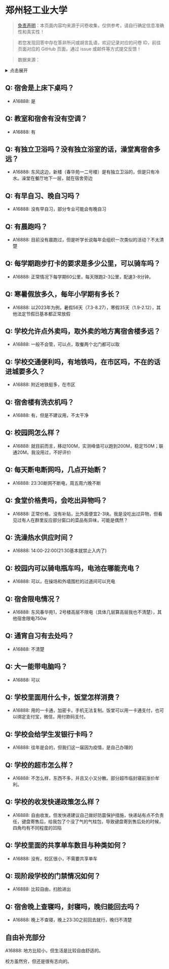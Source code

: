 # 郑州轻工业大学

> [免责声明](https://colleges.chat/#_3)：本页面内容均来源于问卷收集，仅供参考，请自行确定信息准确性和真实性！

> 若您发现回答中存在答非所问或胡言乱语，欢迎记录对应的问卷 ID，前往页面对应的 GitHub 页面，通过 issue 或邮件等方式提交反馈！

> 数据来源：

<details><summary>点击展开</summary>
<ul>
<li>A16888: 匿名 (2023 年 03 月)</li>
</ul>
</details>

## Q: 宿舍是上床下桌吗？

- A16888: 是

## Q: 教室和宿舍有没有空调？

- A16888: 有

## Q: 有独立卫浴吗？没有独立浴室的话，澡堂离宿舍多远？

- A16888: 东风这边，新楼（春华苑一二号楼）是有独立卫浴的，但是只有冷水。澡堂在餐厅地下一层，就在宿舍旁边

## Q: 有早自习、晚自习吗？

- A16888: 没有早自习，部分专业可能会有晚自习

## Q: 有晨跑吗？

- A16888: 目前没有晨跑过，但是听学长说每年会组织一次类似的活动？不太清楚

## Q: 每学期跑步打卡的要求是多少公里，可以骑车吗？

- A16888: 正常情况下每学期60公里，每天限跑2-3公里，配速3-8分钟。

## Q: 寒暑假放多久，每年小学期有多长？

- A16888: 以2023年为例，暑假56天（7.3-8.27），寒假35天（1.9-2.12），其他法定节假日基本都正常放假

## Q: 学校允许点外卖吗，取外卖的地方离宿舍楼多远？

- A16888: 一般不会管，可以点，取餐两个北门都可以取

## Q: 学校交通便利吗，有地铁吗，在市区吗，不在的话进城要多久？

- A16888: 附近地铁挺多，在市区

## Q: 宿舍楼有洗衣机吗？

- A16888: 有，但是不建议用，不太干净

## Q: 校园网怎么样？

- A16888: 就目前而言，移动100M，实测峰值可以跑到200M，稳定150M；联通20M，我没用过，不好评价

## Q: 每天断电断网吗，几点开始断？

- A16888: 23:30断网不断电，周五周六晚不断

## Q: 食堂价格贵吗，会吃出异物吗？

- A16888: 正常价格，没有补贴，比外面便宜2-3块。我是没吃出过异物，但看见过有人在群里反应部分窗口的菜品有异味，可能是偶然？

## Q: 洗澡热水供应时间？

- A16888: 14:00-22:00(21:30基本就禁止入内了)

## Q: 校园内可以骑电瓶车吗，电池在哪能充电？

- A16888: 可以，在操场和外墙围栏的过道间可以充电

## Q: 宿舍限电情况？

- A16888: 东风春华苑1，2号楼高层不限电（具体几层算高层我也不清楚），其他宿舍限电750w

## Q: 通宵自习有去处吗？

- A16888: 不清楚

## Q: 大一能带电脑吗？

- A16888: 可以

## Q: 学校里面用什么卡，饭堂怎样消费？

- A16888: 用的一卡通，加密卡，手机无法复制。饭堂可以用一卡通支付，也可以绑定支付宝，微信，用付款码支付。

## Q: 学校会给学生发银行卡吗？

- A16888: 往年是会的，但我们这一届因为疫情，是自己办理的

## Q: 学校的超市怎么样？

- A16888: 不怎么样，东西不多，并且又小又分散。部分超市临封寝前涨价牟利。

## Q: 学校的收发快递政策怎么样？

- A16888: 自由收发。但发快递建议自己做好防震保护措施，快递站有点不负责任，键盘寄售后，给我包了个没了气的气柱包，导致键盘寄到售后处的时候，四角均有不同程度的凹陷

## Q: 学校里面的共享单车数目与种类如何？

- A16888: 没有，校区很小，不需要共享单车

## Q: 现阶段学校的门禁情况如何？

- A16888: 比较自由，扫脸进出

## Q: 宿舍晚上查寝吗，封寝吗，晚归能回去吗？

- A16888: 晚上不查寝，晚上23:30之前回去就行，晚归不清楚

## 自由补充部分

A16888: 地方比较小，但生活是比较自由舒适的。

校方虽然穷，但还是很有志向的。